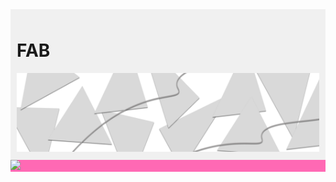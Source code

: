 <div style="background-color: #f0f0f0; padding: 10px;">
  <h1>FAB</h1>
  <img src="abstracts.png"/>
</div>

<div style="background-color: #FF69B4;" height: 200px; width: 200px;>
  <a href="https://git.io/streak-stats"><img src="https://streak-stats.demolab.com?user=faithbrnttt"/></a>
</div>
